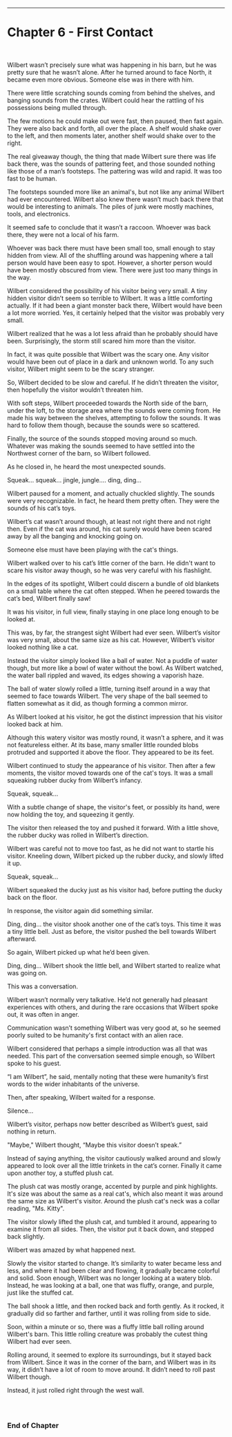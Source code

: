 ------------------------------------------------------------------

<a id="Story--Main--Chapter--First-Contact"></a>
Chapter 6 - First Contact
======================
<br>

Wilbert wasn’t precisely sure what was happening in his barn, but he was pretty sure that he wasn’t alone.  After he turned around to face North, it became even more obvious. Someone else was in there with him.

There were little scratching sounds coming from behind the shelves, and banging sounds from the crates. Wilbert could hear the rattling of his possessions being mulled through.

The few motions he could make out were fast, then paused, then fast again. They were also back and forth, all over the place.  A shelf would shake over to the left, and then moments later, another shelf would shake over to the right.

The real giveaway though, the thing that made Wilbert sure there was life back there, was the sounds of pattering feet, and those sounded nothing like those of a man’s footsteps.  The pattering was wild and rapid. It was too fast to be human.

The footsteps sounded more like an animal's, but not like any animal Wilbert had ever encountered.  Wilbert also knew there wasn’t much back there that would be interesting to animals. The piles of junk were mostly machines, tools, and electronics.

It seemed safe to conclude that it wasn’t a raccoon. Whoever was back there, they were not a local of his farm.

Whoever was back there must have been small too, small enough to stay hidden from view. All of the shuffling around was happening where a tall person would have been easy to spot. However, a shorter person would have been mostly obscured from view. There were just too many things in the way.

Wilbert considered the possibility of his visitor being very small. A tiny hidden visitor didn’t seem so terrible to Wilbert. It was a little comforting actually.  If it had been a giant monster back there, Wilbert would have been a lot more worried. Yes, it certainly helped that the visitor was probably very small.

Wilbert realized that he was a lot less afraid than he probably should have been. Surprisingly, the storm still scared him more than the visitor. 

In fact, it was quite possible that Wilbert was the scary one.  Any visitor would have been out of place in a dark and unknown world. To any such visitor, Wilbert might seem to be the scary stranger.

So, Wilbert decided to be slow and careful.  If he didn’t threaten the visitor, then hopefully the visitor wouldn’t threaten him.

With soft steps, Wilbert proceeded towards the North side of the barn, under the loft, to the storage area where the sounds were coming from. He made his way between the shelves, attempting to follow the sounds. It was hard to follow them though, because the sounds were so scattered.

Finally, the source of the sounds stopped moving around so much. Whatever was making the sounds seemed to have settled into the Northwest corner of the barn, so Wilbert followed.

As he closed in, he heard the most unexpected sounds.

Squeak…  squeak…     jingle,   jungle….    ding, ding…

Wilbert paused for a moment, and actually chuckled slightly.  The sounds were very recognizable. In fact, he heard them pretty often. They were the sounds of his cat’s toys.

Wilbert’s cat wasn’t around though, at least not right there and not right then.  Even if the cat was around, his cat surely would have been scared away by all the banging and knocking going on.

Someone else must have been playing with the cat's things.

Wilbert walked over to his cat’s little corner of the barn.  He didn't want to scare his visitor away though, so he was very careful with his flashlight.

In the edges of its spotlight, Wilbert could discern a bundle of old blankets on a small table where the cat often stepped. When he peered towards the cat’s bed, Wilbert finally saw!

It was his visitor, in full view, finally staying in one place long enough to be looked at.

This was, by far, the strangest sight Wilbert had ever seen. Wilbert’s visitor was very small, about the same size as his cat. However, Wilbert’s visitor looked nothing like a cat.

Instead the visitor simply looked like a ball of water.  Not a puddle of water though, but more like a bowl of water without the bowl. As Wilbert watched, the water ball rippled and waved, its edges showing a vaporish haze.

The ball of water slowly rolled a little, turning itself around in a way that seemed to face towards Wilbert. The very shape of the ball seemed to flatten somewhat as it did, as though forming a common mirror.

As Wilbert looked at his visitor, he got the distinct impression that his visitor looked back at him.

Although this watery visitor was mostly round, it wasn’t a sphere, and it was not featureless either.  At its base, many smaller little rounded blobs protruded and supported it above the floor. They appeared to be its feet.

Wilbert continued to study the appearance of his visitor. Then after a few moments, the visitor moved towards one of the cat's toys. It was a small squeaking rubber ducky from Wilbert’s infancy.

Squeak, squeak…

With a subtle change of shape, the visitor's feet, or possibly its hand, were now holding the toy, and squeezing it gently.

The visitor then released the toy and pushed it forward.  With a little shove, the rubber ducky was rolled in Wilbert’s direction.

Wilbert was careful not to move too fast, as he did not want to startle his visitor. Kneeling down, Wilbert picked up the rubber ducky, and slowly lifted it up. 

Squeak, squeak…

Wilbert squeaked the ducky just as his visitor had, before putting the ducky back on the floor.

In response, the visitor again did something similar.

Ding, ding…     the visitor shook another one of the cat’s toys. This time it was a tiny little bell.  Just as before, the visitor pushed the bell towards Wilbert afterward.

So again, Wilbert picked up what he’d been given.

Ding, ding…    Wilbert shook the little bell, and Wilbert started to realize what was going on.

This was a conversation.

Wilbert wasn’t normally very talkative.  He’d not generally had pleasant experiences with others, and during the rare occasions that Wilbert spoke out, it was often in anger.

Communication wasn’t something Wilbert was very good at, so he seemed poorly suited to be humanity's first contact with an alien race.

Wilbert considered that perhaps a simple introduction was all that was needed. This part of the conversation seemed simple enough, so Wilbert spoke to his guest.

“I am Wilbert”, he said, mentally noting that these were humanity’s first words to the wider inhabitants of the universe.

Then, after speaking, Wilbert waited for a response.

Silence…

Wilbert’s visitor, perhaps now better described as Wilbert’s guest, said nothing in return.

"Maybe," Wilbert thought, “Maybe this visitor doesn’t speak.”

Instead of saying anything, the visitor cautiously walked around and slowly appeared to look over all the little trinkets in the cat’s corner. Finally it came upon another toy, a stuffed plush cat.

The plush cat was mostly orange, accented by purple and pink highlights. It's size was about the same as a real cat's, which also meant it was around the same size as Wilbert's visitor. Around the plush cat's neck was a collar reading, "Ms. Kitty".

The visitor slowly lifted the plush cat, and tumbled it around, appearing to examine it from all sides. Then, the visitor put it back down, and stepped back slightly.

Wilbert was amazed by what happened next.

Slowly the visitor started to change.  It’s similarity to water became less and less, and where it had been clear and flowing, it gradually became colorful and solid. Soon enough, Wilbert was no longer looking at a watery blob. Instead, he was looking at a ball, one that was fluffy, orange, and purple, just like the stuffed cat.

The ball shook a little, and then rocked back and forth gently. As it rocked, it gradually did so farther and farther, until it was rolling from side to side. 

Soon, within a minute or so, there was a fluffy little ball rolling around Wilbert's barn. This little rolling creature was probably the cutest thing Wilbert had ever seen.

Rolling around, it seemed to explore its surroundings, but it stayed back from Wilbert. Since it was in the corner of the barn, and Wilbert was in its way, it didn’t have a lot of room to move around. It didn’t need to roll past Wilbert though.

Instead, it just rolled right through the west wall.



### <br><br>End of Chapter
